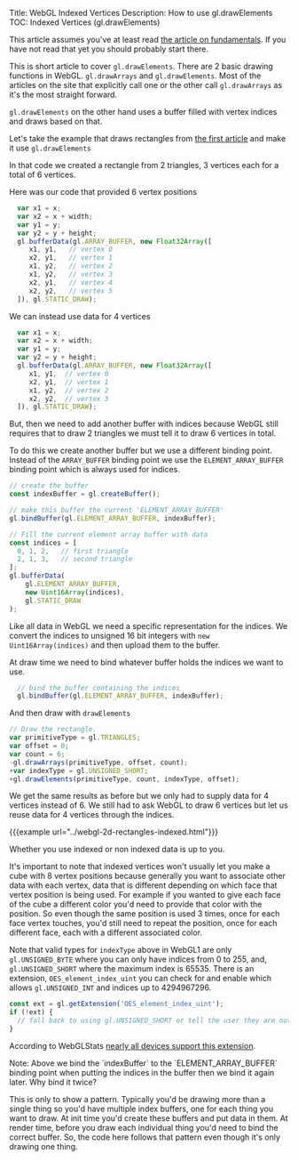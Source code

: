 Title: WebGL Indexed Vertices
Description: How to use gl.drawElements
TOC: Indexed Vertices (gl.drawElements)

This article assumes you've at least read
[the article on fundamentals](webgl-fundamentals.html). If
you have not read that yet you should probably start there.

This is short article to cover `gl.drawElements`. There are 2
basic drawing functions in WebGL. `gl.drawArrays` and `gl.drawElements`.
Most of the articles on the site that explicitly call one or the other
call `gl.drawArrays` as it's the most straight forward.

`gl.drawElements` on the other hand uses a buffer filled with
vertex indices and draws based on that.

Let's take the example that draws rectangles from
[the first article](webgl-fundamentals.html) and make it use
`gl.drawElements`

In that code we created a rectangle from 2 triangles, 3 vertices
each for a total of 6 vertices. 

Here was our code that provided 6 vertex positions

```js
  var x1 = x;
  var x2 = x + width;
  var y1 = y;
  var y2 = y + height;
  gl.bufferData(gl.ARRAY_BUFFER, new Float32Array([
     x1, y1,   // vertex 0
     x2, y1,   // vertex 1
     x1, y2,   // vertex 2
     x1, y2,   // vertex 3
     x2, y1,   // vertex 4
     x2, y2,   // vertex 5
  ]), gl.STATIC_DRAW);
```

We can instead use data for 4 vertices

```js
  var x1 = x;
  var x2 = x + width;
  var y1 = y;
  var y2 = y + height;
  gl.bufferData(gl.ARRAY_BUFFER, new Float32Array([
     x1, y1,  // vertex 0
     x2, y1,  // vertex 1
     x1, y2,  // vertex 2
     x2, y2,  // vertex 3
  ]), gl.STATIC_DRAW);
```

But, then we need to add another buffer with indices because WebGL still
requires that to draw 2 triangles we must tell it to draw 6 vertices in total.

To do this we create another buffer but we use a different binding point.
Instead of the `ARRAY_BUFFER` binding point we use the `ELEMENT_ARRAY_BUFFER`
binding point which is always used for indices.

```js
// create the buffer
const indexBuffer = gl.createBuffer();

// make this buffer the current 'ELEMENT_ARRAY_BUFFER'
gl.bindBuffer(gl.ELEMENT_ARRAY_BUFFER, indexBuffer);

// Fill the current element array buffer with data
const indices = [
  0, 1, 2,   // first triangle
  2, 1, 3,   // second triangle
];
gl.bufferData(
    gl.ELEMENT_ARRAY_BUFFER,
    new Uint16Array(indices),
    gl.STATIC_DRAW
);
```

Like all data in WebGL we need a specific representation for the 
indices. We convert the indices to unsigned 16 bit integers with
`new Uint16Array(indices)` and then upload them to the buffer.

At draw time we need to bind whatever buffer holds the indices we
want to use.

```js
  // bind the buffer containing the indices
  gl.bindBuffer(gl.ELEMENT_ARRAY_BUFFER, indexBuffer);
```

And then draw with `drawElements`

```js
// Draw the rectangle.
var primitiveType = gl.TRIANGLES;
var offset = 0;
var count = 6;
-gl.drawArrays(primitiveType, offset, count);
+var indexType = gl.UNSIGNED_SHORT;
+gl.drawElements(primitiveType, count, indexType, offset);
```

We get the same results as before but we only had to supply data for 4
vertices instead of 6. We still had to ask WebGL to draw 6 vertices but let
us reuse data for 4 vertices through the indices.

{{{example url="../webgl-2d-rectangles-indexed.html"}}}

Whether you use indexed or non indexed data is up to you.

It's important to note that indexed vertices won't usually let you make a cube
with 8 vertex positions because generally you want to associate other data with
each vertex, data that is different depending on which face that vertex position 
is being used. For example if you wanted to give each face of the cube a different
color you'd need to provide that color with the position. So even though the
same position is used 3 times, once for each face vertex touches, you'd still
need to repeat the position, once for each different face, each with a different
associated color.

Note that valid types for `indexType` above in WebGL1 are only `gl.UNSIGNED_BYTE`
where you can only have indices from 0 to 255, and, `gl.UNSIGNED_SHORT` where
the maximum index is 65535. There is an extension, `OES_element_index_uint` you can
check for and enable which allows `gl.UNSIGNED_INT` and indices up to 4294967296.

```js
const ext = gl.getExtension('OES_element_index_uint');
if (!ext) {
  // fall back to using gl.UNSIGNED_SHORT or tell the user they are out of luck
}
```

According to WebGLStats [nearly all devices support this extension](https://webglstats.com/webgl/extension/OES_element_index_uint).

<div class="webgl_bottombar">
<p>
Note: Above we bind the `indexBuffer` to the `ELEMENT_ARRAY_BUFFER` binding point when
putting the indices in the buffer then we bind it again later. Why bind it twice?
</p>
<p>
This is only to show a pattern.
Typically you'd be drawing more than a single thing so you'd have multiple
index buffers, one for each thing you want to draw. At init time you'd create
these buffers and put data in them. At render time, before you draw each individual
thing you'd need to bind the correct buffer. So, the code here follows that pattern
even though it's only drawing one thing.
</p>
</div>

